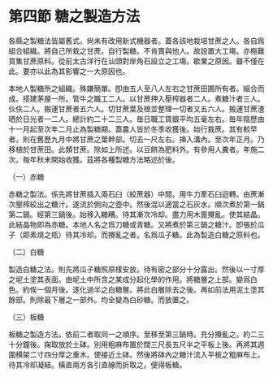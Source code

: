 # 第四節    糖之製造方法

各縣之製糖法皆屬舊式。尙未有改用新式機器者。蓋各該地栽培甘蔗之人。各自爲組合組織。將自己所栽之甘蔗。自行製糖。不肯賣與他人。故設置大工塲。亦極難買集甘蔗原料。從前太古洋行在汕頭對岸角石設立之工塲。歇業之原因。雖不僅在此。要亦以此為其影響之一大原因也。

本地人製糖所之組織。殊嫌簡單。卽由五人至八人左右之甘蔗田圃所有者。組合而成。搭建茅屋一所。管牛之職工二人。以甘蔗押入壓榨器者二人。煮糖汁者三人。伙伕二人。搬運甘蔗者五六人。切甘蔗葉及根並整理一切者又五六人。搬運甘蔗渣晒於日光者一二人。總計約二十二三人。毎日職工賃銀平均五毫左右。毎年陰歷由十一月起至次年二月止為製糖期。蓋農人皆於冬季收獲後。始行栽蔗。其有較早者。則在舊歷九月中將甘蔗之葉幹部。切去一尺左右。挿入溝內。至次年正月。乃移植於甘蔗田。此類甘蔗。除如上所述。以豆餅為肥料外。有參用人糞者。年施二次。毎年秋末開始收獲。茲將各種製糖方法略述於後。

（一）赤糖

赤糖之製法。係先將甘蔗插入兩石臼（絞蔗器）中間。用牛力牽石臼迴轉。由蔗漸次壓榨絞出之糖汁。遂流於側向之壺中。然後混以適當之石灰水。順次煮於第一鍋第二鍋。經第三鍋後。始移入糖糟。待其漸次冷却。盡力用木篦攪亂。使其結晶。此結晶物即為赤糖。本地人名之爲刀糖或青糖。又將煮於第三鍋之糖汁。卽張於瓜子（即素燒之瓶）待其冷却。而攪亂之者。名爲瓜子糖。此為製造白糖之原料也。

（二）白糖

製造白糖之法。則先將瓜子糖照原樣安放。待有密之部分十分露出。然後以一寸厚之坭土塗其表面。由坭土中所含之某成分起化學的作用。將糖層之上部。變爲白色。約俟一個月後。遂化過半之白糖層。將此白層除去之後。再如前法用泥土塗其餘部。則除最下層之一部外。均全變為白砂糖。而放置之。

（三）板糖

板糖之製造方法。依前二者取同一之順序。至移至第三鍋時。充分攪亂之。約二三十分鐘後。掬取放於土砵。別用粗麻布置於闊三尺長五尺半之平板上後。再將其週圍横架二寸四分厚之重木。使接近土砵。然後將砵內之糖汁流入平板之粗麻布上。待其冷却凝結。橫直兩方各引直線而折取之。便得板糖。

